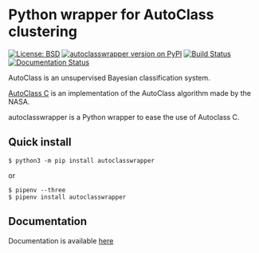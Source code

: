 # Python wrapper for AutoClass clustering

[![License: BSD](https://img.shields.io/badge/License-BSD-blue.svg)](https://opensource.org/licenses/BSD-3-Clause)   [![autoclasswrapper version on PyPI](https://badge.fury.io/py/autoclasswrapper.svg)](https://pypi.python.org/pypi/autoclasswrapper)   [![Build Status](https://travis-ci.org/pierrepo/autoclasswrapper.svg?branch=master)](https://travis-ci.org/pierrepo/autoclasswrapper)
[![Documentation Status](https://readthedocs.org/projects/autoclasswrapper/badge/?version=latest)](https://autoclasswrapper.readthedocs.io/en/latest/?badge=latest)


AutoClass is an unsupervised Bayesian classification system.

[AutoClass C](https://ti.arc.nasa.gov/tech/rse/synthesis-projects-applications/autoclass/autoclass-c/) is an implementation of the AutoClass algorithm made by the NASA.

autoclasswrapper is a Python wrapper to ease the use of Autoclass C.


## Quick install
```
$ python3 -m pip install autoclasswrapper
```
or
```
$ pipenv --three
$ pipenv install autoclasswrapper
```


## Documentation

Documentation is available [here](https://pierrepo.github.io/autoclasswrapper/)
